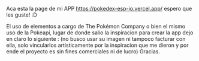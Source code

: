 Aca esta la page de mi APP https://pokedex-esp-io.vercel.app/ espero que les guste! :D

El uso de elementos a cargo de The Pokémon Company o bien el mismo uso de la Pokeapi, lugar de donde salio la inspiracion para crear la app dejo en claro lo siguiente : (no busco usar su imagen ni tampoco facturar con ella, solo vincularlos artisticamente por la inspiracion que me dieron y por ende el proyecto es sin fines comerciales ni de lucro) Gracias.